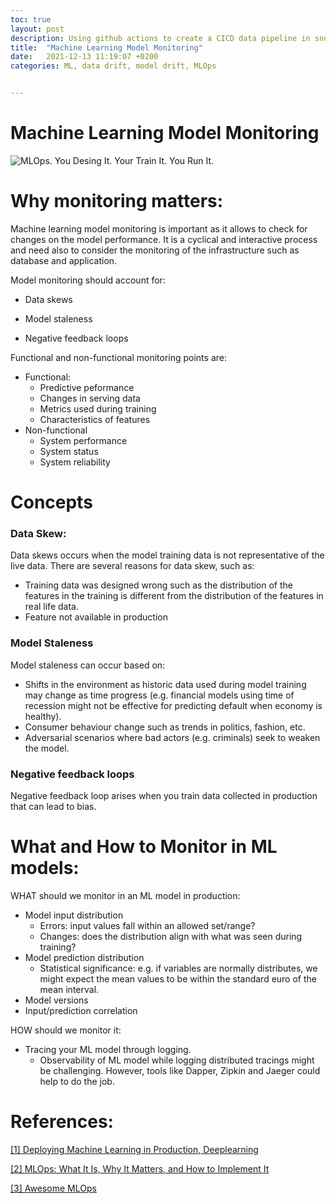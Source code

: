 ```yaml
---
toc: true
layout: post
description: Using github actions to create a CICD data pipeline in snowflake data.
title:  "Machine Learning Model Monitoring"
date:   2021-12-13 11:19:07 +0200
categories: ML, data drift, model drift, MLOps


---
```


# Machine Learning Model Monitoring

![MLOps. You Desing It. Your Train It. You Run It.](https://github.com/visenger/awesome-mlops/blob/master/awesome-mlops-intro.png)

# Why monitoring matters:

Machine learning model monitoring is important as it allows to check for changes on the model performance. It is a cyclical and interactive process and need also to consider the monitoring of the infrastructure such as database and application.

 Model monitoring should account for:

- Data skews

- Model staleness

- Negative feedback loops

  

Functional and non-functional monitoring points are:

- Functional:
  - Predictive peformance
  - Changes in serving data
  - Metrics used during training
  - Characteristics of features
- Non-functional
  - System performance
  - System status
  - System reliability



# Concepts

### Data Skew:

 Data skews occurs when the model training data is not representative of the live data. There are several reasons for data skew, such as:

- Training data was designed wrong such as the distribution of the features in the training is different from the distribution of the features in real life data.
- Feature not available in production

### Model Staleness

Model staleness can occur based on:

- Shifts in the environment as historic data used during model training may change as time progress (e.g. financial models using time of recession might not be effective for predicting default when economy is healthy). 
- Consumer behaviour change such as trends in politics, fashion, etc.
- Adversarial scenarios where bad actors (e.g. criminals) seek to weaken the model. 

### Negative feedback loops

Negative feedback loop arises when you train data collected in production that can lead to bias.



# What and How to Monitor in ML models:



WHAT should we monitor in an ML model in production:

- Model input distribution
  - Errors: input values fall within an allowed set/range? 
  - Changes: does the distribution align with what was seen during training? 
- Model prediction distribution 
  - Statistical significance: e.g. if variables are normally distributes, we might expect the mean values to be within the standard euro of the mean interval.
- Model versions
- Input/prediction correlation



HOW should we monitor it:

- Tracing your ML model through logging. 
  - Observability of ML model while logging distributed tracings might be challenging. However, tools like Dapper, Zipkin and Jaeger could help to do the job.





# References:

[[1] Deploying Machine Learning in Production, Deeplearning](https://www.coursera.org/learn/deploying-machine-learning-models-in-production/lecture/Bew5j/why-monitoring-matters)

[[2] MLOps: What It Is, Why It Matters, and How to Implement It]()

[[3] Awesome MLOps](https://github.com/visenger/awesome-mlops)

